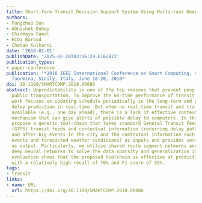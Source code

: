 ```yaml
---
title: Short-Term Transit Decision Support System Using Multi-task Deep Neural Networks
authors:
- Fangzhou Sun
- Abhishek Dubey
- Chinmaya Samal
- Hiba Baroud
- Chetan Kulkarni
date: '2018-01-01'
publishDate: '2025-02-20T03:16:29.616287Z'
publication_types:
- paper-conference
publication: '*2018 IEEE International Conference on Smart Computing, SMARTCOMP 2018,
  Taormina, Sicily, Italy, June 18-20, 2018*'
doi: 10.1109/SMARTCOMP.2018.00086
abstract: Unpredictability is one of the top reasons that prevent people from using
  public transportation. To improve the on-time performance of transit systems, prior
  work focuses on updating schedule periodically in the long-term and providing arrival
  delay prediction in real-time. But when no real-time transit and traffic feed is
  available (e.g., one day ahead), there is a lack of effective contextual prediction
  mechanism that can give alerts of possible delay to commuters. In this paper, we
  propose a generic tool-chain that takes standard General Transit Feed Specification
  (GTFS) transit feeds and contextual information (recurring delay patterns before
  and after big events in the city and the contextual information such as scheduled
  events and forecasted weather conditions) as inputs and provides service alerts
  as output. Particularly, we utilize shared route segment networks and multi-task
  deep neural networks to solve the data sparsity and generalization issues. Experimental
  evaluation shows that the proposed toolchain is effective at predicting severe delay
  with a relatively high recall of 76% and F1 score of 55%.
tags:
- transit
links:
- name: URL
  url: https://doi.org/10.1109/SMARTCOMP.2018.00086
---
```

